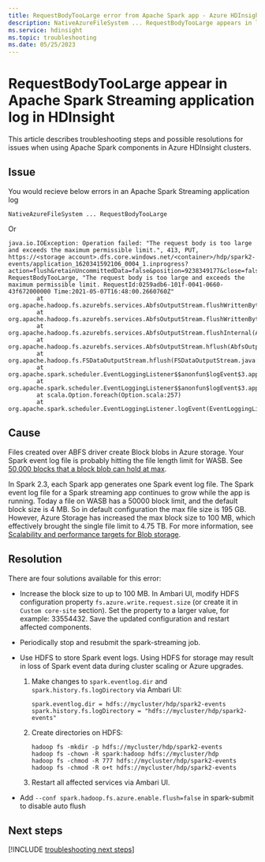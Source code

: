 ```yaml
---
title: RequestBodyTooLarge error from Apache Spark app - Azure HDInsight
description: NativeAzureFileSystem ... RequestBodyTooLarge appears in log for Apache Spark streaming app in Azure HDInsight
ms.service: hdinsight
ms.topic: troubleshooting
ms.date: 05/25/2023
---
```


# RequestBodyTooLarge appear in Apache Spark Streaming application log in HDInsight

This article describes troubleshooting steps and possible resolutions for issues when using Apache Spark components in Azure HDInsight clusters.

## Issue

You would recieve below errors in an Apache Spark Streaming application log

`NativeAzureFileSystem ... RequestBodyTooLarge`

Or 

```
java.io.IOException: Operation failed: "The request body is too large and exceeds the maximum permissible limit.", 413, PUT, https://<storage account>.dfs.core.windows.net/<container>/hdp/spark2-events/application_1620341592106_0004_1.inprogress?action=flush&retainUncommittedData=false&position=9238349177&close=false&timeout=90, RequestBodyTooLarge, "The request body is too large and exceeds the maximum permissible limit. RequestId:0259adb6-101f-0041-0660-43f672000000 Time:2021-05-07T16:48:00.2660760Z"
        at org.apache.hadoop.fs.azurebfs.services.AbfsOutputStream.flushWrittenBytesToServiceInternal(AbfsOutputStream.java:362)
        at org.apache.hadoop.fs.azurebfs.services.AbfsOutputStream.flushWrittenBytesToService(AbfsOutputStream.java:337)
        at org.apache.hadoop.fs.azurebfs.services.AbfsOutputStream.flushInternal(AbfsOutputStream.java:272)
        at org.apache.hadoop.fs.azurebfs.services.AbfsOutputStream.hflush(AbfsOutputStream.java:230)
        at org.apache.hadoop.fs.FSDataOutputStream.hflush(FSDataOutputStream.java:134)
        at org.apache.spark.scheduler.EventLoggingListener$$anonfun$logEvent$3.apply(EventLoggingListener.scala:144)
        at org.apache.spark.scheduler.EventLoggingListener$$anonfun$logEvent$3.apply(EventLoggingListener.scala:144)
        at scala.Option.foreach(Option.scala:257)
        at org.apache.spark.scheduler.EventLoggingListener.logEvent(EventLoggingListener.scala:144)
```



## Cause

Files created over ABFS driver create Block blobs in Azure storage. Your Spark event log file is probably hitting the file length limit for WASB. See [50,000 blocks that a block blob can hold at max](/rest/api/storageservices/understanding-block-blobs--append-blobs--and-page-blobs#about-block-blobs).

In Spark 2.3, each Spark app generates one Spark event log file. The Spark event log file for a Spark streaming app continues to grow while the app is running. Today a file on WASB has a 50000 block limit, and the default block size is 4 MB. So in default configuration the max file size is 195 GB. However, Azure Storage has increased the max block size to 100 MB, which effectively brought the single file limit to 4.75 TB. For more information, see [Scalability and performance targets for Blob storage](../../storage/blobs/scalability-targets.md).

## Resolution

There are four solutions available for this error:

* Increase the block size to up to 100 MB. In Ambari UI, modify HDFS configuration property `fs.azure.write.request.size` (or create it in `Custom core-site` section). Set the property to a larger value, for example: 33554432. Save the updated configuration and restart affected components.

* Periodically stop and resubmit the spark-streaming job.

* Use HDFS to store Spark event logs. Using HDFS for storage may result in loss of Spark event data during cluster scaling or Azure upgrades.

    1. Make changes to `spark.eventlog.dir` and `spark.history.fs.logDirectory` via Ambari UI:

        ```
        spark.eventlog.dir = hdfs://mycluster/hdp/spark2-events
        spark.history.fs.logDirectory = "hdfs://mycluster/hdp/spark2-events"
        ```

    1. Create directories on HDFS:

        ```
        hadoop fs -mkdir -p hdfs://mycluster/hdp/spark2-events
        hadoop fs -chown -R spark:hadoop hdfs://mycluster/hdp
        hadoop fs -chmod -R 777 hdfs://mycluster/hdp/spark2-events
        hadoop fs -chmod -R o+t hdfs://mycluster/hdp/spark2-events
        ```

    1. Restart all affected services via Ambari UI.
* Add `--conf spark.hadoop.fs.azure.enable.flush=false` in spark-submit to disable auto flush
## Next steps

[!INCLUDE [troubleshooting next steps](../includes/hdinsight-troubleshooting-next-steps.md)]
